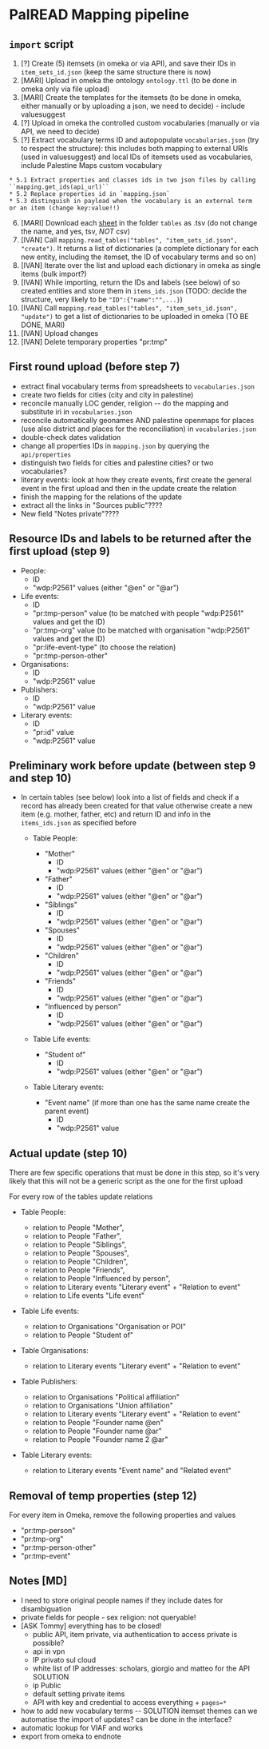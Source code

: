 # PalREAD Mapping pipeline

## `import` script

  1. [?] Create (5) itemsets (in omeka or via API), and save their IDs in `item_sets_id.json` (keep the same structure there is now)
  2. [MARI] Upload in omeka the ontology `ontology.ttl` (to be done in omeka only via file upload)
  3. [MARI] Create the templates for the itemsets (to be done in omeka, either manually or by uploading a json, we need to decide) - include valuesuggest
  4. [?] Upload in omeka the controlled custom vocabularies (manually or via API, we need to decide)
  5. [?] Extract vocabulary terms ID and autopopulate `vocabularies.json` (try to respect the structure):
  this includes both mapping to external URIs (used in valuesuggest) and local IDs of itemsets used as vocabularies, include Palestine Maps custom vocabulary

    * 5.1 Extract properties and classes ids in two json files by calling ``mapping.get_ids(api_url)``
    * 5.2 Replace properties id in `mapping.json`
    * 5.3 distinguish in payload when the vocabulary is an external term or an item (change key:value!!)
  6. [MARI] Download each [sheet](https://docs.google.com/spreadsheets/d/1fn523ktjeLyTytUuPvlOXEvb5A65SxhlKkePKtdWcSQ/edit?usp=sharing) in the folder `tables` as .tsv (do not change the name, and yes, tsv, _NOT_ csv)
  7. [IVAN] Call `mapping.read_tables("tables", "item_sets_id.json", "create")`. It returns a list of dictionaries (a complete dictionary for each new entity, including the itemset, the ID of vocabulary terms and so on)
  8. [IVAN] Iterate over the list and upload each dictionary in omeka as single items (bulk import?)
  9. [IVAN] While importing, return the IDs and labels (see below) of so created entities and store them in `items_ids.json` (TODO: decide the structure, very likely to be `"ID":{"name":"",...}`)
  10. [IVAN] Call `mapping.read_tables("tables", "item_sets_id.json", "update")` to get a list of dictionaries to be uploaded in omeka (TO BE DONE, MARI)
  11. [IVAN] Upload changes
  12. [IVAN] Delete temporary properties "pr:tmp"

## First round upload (before step 7)

 * extract final vocabulary terms from spreadsheets to `vocabularies.json`
 * create two fields for cities (city and city in palestine)
 * reconcile manually LOC gender, religion -- do the mapping and substitute iri in `vocabularies.json`
 * reconcile automatically geonames AND palestine openmaps for places (use also district and places for the reconciliation) in `vocabularies.json`
 * double-check dates validation
 * change all properties IDs in `mapping.json` by querying the `api/properties`
 * distinguish two fields for cities and palestine cities? or two vocabularies?
 * literary events: look at how they create events, first create the general event in the first upload and then in the update create the relation
 * finish the mapping for the relations of the update
 * extract all the links in "Sources public"????
 * New field "Notes private"????

## Resource IDs and labels to be returned after the first upload (step 9)

 * People:
    * ID
    * "wdp:P2561" values (either "\@en" or "\@ar")
 * Life events:
    * ID
    * "pr:tmp-person" value (to be matched with people "wdp:P2561" values and get the ID)
    * "pr:tmp-org" value (to be matched with organisation "wdp:P2561" values and get the ID)
    * "pr:life-event-type" (to choose the relation)
    * "pr:tmp-person-other"
 * Organisations:
   * ID
   * "wdp:P2561" value
 * Publishers:
   * ID
   * "wdp:P2561" value
 * Literary events:
    * ID
    * "pr:id" value
    * "wdp:P2561" value

## Preliminary work before update (between step 9 and step 10)

* In certain tables (see below) look into a list of fields and check if a record has already been created for that value otherwise create a new item (e.g. mother, father, etc) and return ID and info in the `items_ids.json` as specified before

   * Table People:
       * "Mother"
         * ID
         * "wdp:P2561" values (either "\@en" or "\@ar")
       * "Father"
         * ID
         * "wdp:P2561" values (either "\@en" or "\@ar")
       * "Siblings"
         * ID
         * "wdp:P2561" values (either "\@en" or "\@ar")
       * "Spouses"
         * ID
         * "wdp:P2561" values (either "\@en" or "\@ar")
       * "Children"
         * ID
         * "wdp:P2561" values (either "\@en" or "\@ar")
       * "Friends"
         * ID
         * "wdp:P2561" values (either "\@en" or "\@ar")
       * "Influenced by person"
         * ID
         * "wdp:P2561" values (either "\@en" or "\@ar")

   * Table Life events:
       * "Student of"
         * ID
         * "wdp:P2561" values (either "\@en" or "\@ar")

   * Table Literary events:
       * "Event name" (if more than one has the same name create the parent event)
         * ID
         * "wdp:P2561" value

## Actual update (step 10)

There are few specific operations that must be done in this step, so it's very likely that this will not be a generic script as the one for the first upload

For every row of the tables update relations

   * Table People:

       * relation to People "Mother",
       * relation to People "Father",
       * relation to People "Siblings",
       * relation to People "Spouses",
       * relation to People "Children",
       * relation to People "Friends",
       * relation to People "Influenced by person",
       * relation to Literary events "Literary event" + "Relation to event"
       * relation to Life events "Life event"

   * Table Life events:

       * relation to Organisations "Organisation or POI"
       * relation to People "Student of"

   * Table Organisations:

       * relation to Literary events "Literary event" + "Relation to event"

   * Table Publishers:

       * relation to Organisations "Political affiliation"
       * relation to Organisations "Union affiliation"
       * relation to Literary events "Literary event" + "Relation to event"
       * relation to People "Founder name \@en"
       * relation to People "Founder name \@ar"
       * relation to People "Founder name 2 \@ar"

   * Table Literary events:

       * relation to Literary events "Event name" and "Related event"

## Removal of temp properties (step 12)

For every item in Omeka, remove the following properties and values

 * "pr:tmp-person"
 * "pr:tmp-org"
 * "pr:tmp-person-other"
 * "pr:tmp-event"

## Notes [MD]

 * I need to store original people names if they include dates for disambiguation
 * private fields for people - sex religion: not queryable!
 * [ASK Tommy] everything has to be closed!
    * public API, item private, via authentication to access private is possible?
    * api in vpn
    * IP privato sul cloud
    * white list of IP addresses: scholars, giorgio and matteo for the API
    SOLUTION
    * ip Public
    * default setting private items
    * API with key and credential to access everything + `pages=*`
 * how to add new vocabulary terms -- SOLUTION itemset themes can we automatise the import of updates? can be done in the interface?
 * automatic lookup for VIAF and works
 * export from omeka to endnote
